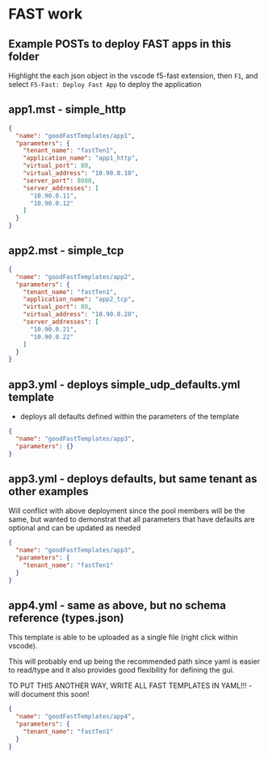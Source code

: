 
# FAST work

## Example POSTs to deploy FAST apps in this folder

Highlight the each json object in the vscode f5-fast extension, then `F1`, and select `F5-Fast: Deploy Fast App` to deploy the application

## app1.mst - simple_http

```json
{
  "name": "goodFastTemplates/app1",
  "parameters": {
    "tenant_name": "fastTen1",
    "application_name": "app1_http",
    "virtual_port": 80,
    "virtual_address": "10.90.0.10",
    "server_port": 8080,
    "server_addresses": [
      "10.90.0.11",
      "10.90.0.12"
    ]
  }
}
```

## app2.mst - simple_tcp

```json
{
  "name": "goodFastTemplates/app2",
  "parameters": {
    "tenant_name": "fastTen1",
    "application_name": "app2_tcp",
    "virtual_port": 80,
    "virtual_address": "10.90.0.20",
    "server_addresses": [
      "10.90.0.21",
      "10.90.0.22"
    ]
  }
}
```

## app3.yml - deploys simple_udp_defaults.yml template

- deploys all defaults defined within the parameters of the template

```json
{
  "name": "goodFastTemplates/app3",
  "parameters": {}
}
```

## app3.yml - deploys defaults, but same tenant as other examples

Will conflict with above deployment since the pool members will be the same, but wanted to demonstrat that all parameters that have defaults are optional and can be updated as needed

```json
{
  "name": "goodFastTemplates/app3",
  "parameters": {
    "tenant_name": "fastTen1"
  }
}
```

## app4.yml - same as above, but no schema reference (types.json)

This template is able to be uploaded as a single file (right click within vscode).  

This will probably end up being the recommended path since yaml is easier to read/type and it also provides good flexibility for defining the gui.  

TO PUT THIS ANOTHER WAY, WRITE ALL FAST TEMPLATES IN YAML!!! - will document this soon!

```json
{
  "name": "goodFastTemplates/app4",
  "parameters": {
    "tenant_name": "fastTen1"
  }
}
```

